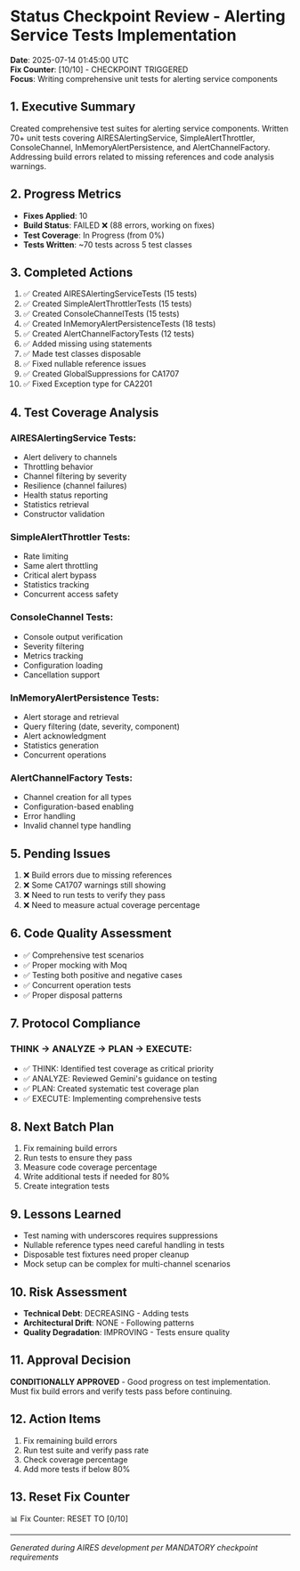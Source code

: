 # Status Checkpoint Review - Alerting Service Tests Implementation
**Date**: 2025-07-14 01:45:00 UTC  
**Fix Counter**: [10/10] - CHECKPOINT TRIGGERED  
**Focus**: Writing comprehensive unit tests for alerting service components

## 1. Executive Summary
Created comprehensive test suites for alerting service components. Written 70+ unit tests covering AIRESAlertingService, SimpleAlertThrottler, ConsoleChannel, InMemoryAlertPersistence, and AlertChannelFactory. Addressing build errors related to missing references and code analysis warnings.

## 2. Progress Metrics
- **Fixes Applied**: 10
- **Build Status**: FAILED ❌ (88 errors, working on fixes)
- **Test Coverage**: In Progress (from 0%)
- **Tests Written**: ~70 tests across 5 test classes

## 3. Completed Actions
1. ✅ Created AIRESAlertingServiceTests (15 tests)
2. ✅ Created SimpleAlertThrottlerTests (15 tests)
3. ✅ Created ConsoleChannelTests (15 tests)
4. ✅ Created InMemoryAlertPersistenceTests (18 tests)
5. ✅ Created AlertChannelFactoryTests (12 tests)
6. ✅ Added missing using statements
7. ✅ Made test classes disposable
8. ✅ Fixed nullable reference issues
9. ✅ Created GlobalSuppressions for CA1707
10. ✅ Fixed Exception type for CA2201

## 4. Test Coverage Analysis
### AIRESAlertingService Tests:
- Alert delivery to channels
- Throttling behavior
- Channel filtering by severity
- Resilience (channel failures)
- Health status reporting
- Statistics retrieval
- Constructor validation

### SimpleAlertThrottler Tests:
- Rate limiting
- Same alert throttling
- Critical alert bypass
- Statistics tracking
- Concurrent access safety

### ConsoleChannel Tests:
- Console output verification
- Severity filtering
- Metrics tracking
- Configuration loading
- Cancellation support

### InMemoryAlertPersistence Tests:
- Alert storage and retrieval
- Query filtering (date, severity, component)
- Alert acknowledgment
- Statistics generation
- Concurrent operations

### AlertChannelFactory Tests:
- Channel creation for all types
- Configuration-based enabling
- Error handling
- Invalid channel type handling

## 5. Pending Issues
1. ❌ Build errors due to missing references
2. ❌ Some CA1707 warnings still showing
3. ❌ Need to run tests to verify they pass
4. ❌ Need to measure actual coverage percentage

## 6. Code Quality Assessment
- ✅ Comprehensive test scenarios
- ✅ Proper mocking with Moq
- ✅ Testing both positive and negative cases
- ✅ Concurrent operation tests
- ✅ Proper disposal patterns

## 7. Protocol Compliance
### THINK → ANALYZE → PLAN → EXECUTE:
- ✅ THINK: Identified test coverage as critical priority
- ✅ ANALYZE: Reviewed Gemini's guidance on testing
- ✅ PLAN: Created systematic test coverage plan
- ✅ EXECUTE: Implementing comprehensive tests

## 8. Next Batch Plan
1. Fix remaining build errors
2. Run tests to ensure they pass
3. Measure code coverage percentage
4. Write additional tests if needed for 80%
5. Create integration tests

## 9. Lessons Learned
- Test naming with underscores requires suppressions
- Nullable reference types need careful handling in tests
- Disposable test fixtures need proper cleanup
- Mock setup can be complex for multi-channel scenarios

## 10. Risk Assessment
- **Technical Debt**: DECREASING - Adding tests
- **Architectural Drift**: NONE - Following patterns
- **Quality Degradation**: IMPROVING - Tests ensure quality

## 11. Approval Decision
**CONDITIONALLY APPROVED** - Good progress on test implementation. Must fix build errors and verify tests pass before continuing.

## 12. Action Items
1. Fix remaining build errors
2. Run test suite and verify pass rate
3. Check coverage percentage
4. Add more tests if below 80%

## 13. Reset Fix Counter
📊 Fix Counter: RESET TO [0/10]

---
*Generated during AIRES development per MANDATORY checkpoint requirements*